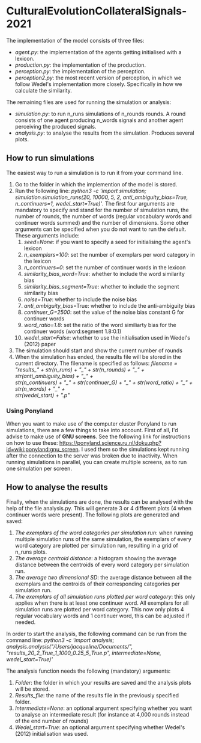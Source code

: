# CulturalEvolutionCollateralSignals-2021

The implementation of the model consists of three files:
* *agent.py*: the implementation of the agents getting initialised with a lexicon.
* *production.py*: the implementation of the production.
* *perception.py*: the implementation of the perception.
* *perception2.py*: the most recent version of perception, in which we follow Wedel's implementation more closely. Specifically in how we calculate the similarity. 

The remaining files are used for running the simulation or analysis:
* *simulation.py*: to run n_runs simulations of n_rounds rounds. A round consists of one agent producing n_words signals and another agent perceiving the produced signals. 
* *analysis.py*: to analyse the results from the simulation. Produces several plots.

## How to run simulations
The easiest way to run a simulation is to run it from your command line. 
1. Go to the folder in which the implemention of the model is stored.
2. Run the following line: *python3 -c 'import simulation; simulation.simulation_runs(20, 10000, 5, 2, anti_ambiguity_bias=True, n_continuers=1, wedel_start=True)'*. The first four arguments are mandatory to specify and stand for the number of simulation runs, the number of rounds, the number of words (regular vocabulary words and continuer words summed) and the number of dimensions. Some other arguments can be specified when you do not want to run the default. These arguments include: 
    1. *seed=None*: if you want to specify a seed for initialising the agent's lexicon
    2. *n_exemplars=100*: set the number of exemplars per word category in the lexicon
    3. *n_continuers=0*: set the number of continuer words in the lexicon
    4. *similarity_bias_word=True*: whether to include the word similarity bias
    5. *similarity_bias_segment=True*: whether to include the segment similarity bias
    6. *noise=True*: whether to include the noise bias
    7. *anti_ambiguity_bias*=True: whether to include the anti-ambiguity bias
    8. *continuer_G=2500*: set the value of the noise bias constant G for continuer words
    9. *word_ratio=1.8*: set the ratio of the word similiarty bias for the continuer words (word:segment 1.8:0.1)
    10. *wedel_start=False*: whether to use the initialisation used in Wedel's (2012) paper
3. The simulation should start and show the current number of rounds
4. When the simulation has ended, the results file will be stored in the current directory. The filename is specified as follows: 
    *filename = "results_" + str(n_runs) + "\_" + str(n_rounds) + "\_" + str(anti_ambiguity_bias) + "\_" + \
               str(n_continuers) + "\_" + str(continuer_G) + "\_" + str(word_ratio) + "\_" + str(n_words) + "\_" + \
               str(wedel_start) + ".p"*
    
### Using Ponyland
When you want to make use of the computer cluster Ponyland to run simulations, there are a few things to take into account. First of all, I'd advise to make use of **GNU screens**. See the following link for instructions on how to use these: https://ponyland.science.ru.nl/doku.php?id=wiki:ponyland:gnu_screen. I used them so the simulations kept running after the connection to the server was broken due to inactivity. When running simulations in parallel, you can create multiple screens, as to run one simulation per screen.  

## How to analyse the results
Finally, when the simulations are done, the results can be analysed with the help of the file analysis.py. This will generate 3 or 4 different plots (4 when continuer words were present). The following plots are generated and saved:
1. *The exemplars of the word categories per simulation run*: when running multiple simulation runs of the same simulation, the exemplars of every word category are plotted per simulation run, resulting in a grid of n_runs plots. 
2. *The average centroid distance*: a histogram showing the average distance between the centroids of every word category per simulation run. 
3. *The average two dimensional SD*: the average distance between all the exemplars and the centroids of their corresponding categories per simulation run.
4. *The exemplars of all simulation runs plotted per word category*: this only applies when there is at least one continuer word. All exemplars for all simulation runs are plotted per word category. This now only plots 4 regular vocabulary words and 1 continuer word, this can be adjusted if needed.

In order to start the analysis, the following command can be run from the command line:
*python3 -c 'import analysis; analysis.analysis("/Users/jacqueline/Documents/", "results_20_2_True_1_1000_0.25_5_True.p", intermediate=None, wedel_start=True)'*

The analysis function needs the following (mandatory) arguments:
1. *Folder*: the folder in which your results are saved and the analysis plots will be stored. 
2. *Results_file*: the name of the results file in the previously specified folder. 
3. *Intermediate=None*: an optional argument specifying whether you want to analyse an intermediate result (for instance at 4,000 rounds instead of the end number of rounds) 
4. *Wedel_start=True*: an optional argument specifying whether Wedel's (2012) initialisation was used. 


